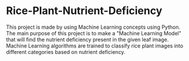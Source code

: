 # Rice-Plant-Nutrient-Deficiency
This project is made by using Machine Learning concepts using Python. The main purpose of this project is to make a "Machine Learning Model" that will find the nutrient deficiency present in the given leaf image. Machine Learning algorithms are trained to classify rice plant images into different categories based on nutrient deficiency.
